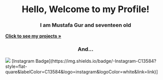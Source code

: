 <h1 align="center">Hello, Welcome to my Profile!</h1>
<h3 align="center">I am Mustafa Gur and seventeen old</h3>
<a href="https://github.com/mustafawp?tab=repositories" align="center"><strong>Click to see my projects »</strong></a>
<h3 align="center">And...</h3>
<a href="https://www.instagram.com/mustafawiped" align="center"><img src="https://img.shields.io/badge/-Github-000?style=quare&labelColor=000&logo=Github&logoColor=white&link=link"></a>
[Instagram Badge](https://img.shields.io/badge/-Instagram-C13584?style=flat-quare&labelColor=C13584&logo=instagram&logoColor=white&link=link)]


